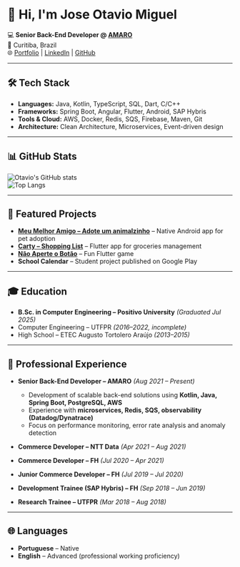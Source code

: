 # 👋 Hi, I'm Jose Otavio Miguel

💻 **Senior Back-End Developer @ [AMARO](https://amaro.com/)**  
📍 Curitiba, Brazil  
🌐 [Portfolio](https://otaviomiguel.com) | [LinkedIn](https://www.linkedin.com/in/otaviomiguel19) | [GitHub](https://github.com/OtavioMiguel19)  

---

## 🛠️ Tech Stack
- **Languages:** Java, Kotlin, TypeScript, SQL, Dart, C/C++  
- **Frameworks:** Spring Boot, Angular, Flutter, Android, SAP Hybris  
- **Tools & Cloud:** AWS, Docker, Redis, SQS, Firebase, Maven, Git  
- **Architecture:** Clean Architecture, Microservices, Event-driven design  

---

## 📊 GitHub Stats
![Otavio's GitHub stats](https://github-readme-stats.vercel.app/api?username=OtavioMiguel19&show_icons=true&theme=radical)  
![Top Langs](https://github-readme-stats.vercel.app/api/top-langs/?username=OtavioMiguel19&layout=compact&theme=radical)  

---

## 🚀 Featured Projects
- **[Meu Melhor Amigo – Adote um animalzinho](https://play.google.com/store/apps/details?id=br.com.organizze.projeto)** – Native Android app for pet adoption  
- **[Carty – Shopping List](https://play.google.com/store/apps/details?id=br.com.organizze.carty)** – Flutter app for groceries management  
- **[Não Aperte o Botão](https://play.google.com/store/apps/details?id=br.com.organizze.naoapertobotao)** – Fun Flutter game  
- **School Calendar** – Student project published on Google Play  

---

## 🎓 Education
- **B.Sc. in Computer Engineering – Positivo University** *(Graduated Jul 2025)*  
- Computer Engineering – UTFPR *(2016–2022, incomplete)*  
- High School – ETEC Augusto Tortolero Araújo *(2013–2015)*  

---

## 📌 Professional Experience
- **Senior Back-End Developer – AMARO** *(Aug 2021 – Present)*  
  - Development of scalable back-end solutions using **Kotlin, Java, Spring Boot, PostgreSQL, AWS**  
  - Experience with **microservices, Redis, SQS, observability (Datadog/Dynatrace)**  
  - Focus on performance monitoring, error rate analysis and anomaly detection  

- **Commerce Developer – NTT Data** *(Apr 2021 – Aug 2021)*  
- **Commerce Developer – FH** *(Jul 2020 – Apr 2021)*  
- **Junior Commerce Developer – FH** *(Jul 2019 – Jul 2020)*  
- **Development Trainee (SAP Hybris) – FH** *(Sep 2018 – Jun 2019)*  
- **Research Trainee – UTFPR** *(Mar 2018 – Aug 2018)*  

---

## 🌐 Languages
- **Portuguese** – Native  
- **English** – Advanced (professional working proficiency)  

